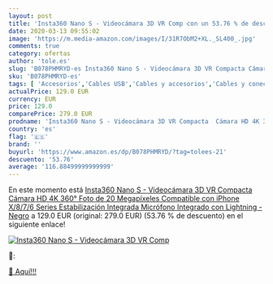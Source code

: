 ```yaml
---
layout: post
title: 'Insta360 Nano S - Videocámara 3D VR Comp con un 53.76 % de descuento'
date: 2020-03-13 09:55:02
image: 'https://m.media-amazon.com/images/I/31R7ObM2+XL._SL400_.jpg'
comments: true
category: ofertas
author: 'tole.es'
slug: 'B078PHMRYD-es Insta360 Nano S - Videocámara 3D VR Compacta Cámara HD 4K...'
sku: 'B078PHMRYD-es'
tags: [ 'Accesorios','Cables USB','Cables y accesorios','Cables y conectores','Informática','iphone', ]
actualPrice: 129.0 EUR
currency: EUR
price: 129.0
comparePrice: 279.0 EUR
prodname: 'Insta360 Nano S - Videocámara 3D VR Compacta  Cámara HD 4K 360°  Foto de 20 Megapíxeles  Compatible con iPhone X/8/7/6 Series  Estabilización Integrada  Micrófono Integrado  con Lightning - Negro'
country: 'es'
flag: '🇪🇸'
brand: ''
buyurl: 'https://www.amazon.es/dp/B078PHMRYD/?tag=tolees-21'
descuento: '53.76'
average: '116.88499999999999'
---
```


En este momento está [Insta360 Nano S - Videocámara 3D VR Compacta  Cámara HD 4K 360°  Foto de 20 Megapíxeles  Compatible con iPhone X/8/7/6 Series  Estabilización Integrada  Micrófono Integrado  con Lightning - Negro](https://www.amazon.es/dp/B078PHMRYD/?tag=tolees-21) a 129.0 EUR (original: 279.0 EUR) (53.76 %  de descuento) en el siguiente enlace!

[![Insta360 Nano S - Videocámara 3D VR Comp](https://m.media-amazon.com/images/I/31R7ObM2+XL._SL400_.jpg)](https://www.amazon.es/dp/B078PHMRYD/?tag=tolees-21)

🔎:


[🛒 Aquí!!!](https://www.amazon.es/dp/B078PHMRYD/?tag=tolees-21)
